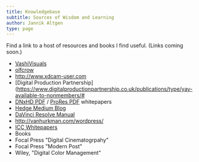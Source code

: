 ```yaml
---
title: Knowledgebase
subtitle: Sources of Wisdom and Learning
author: Jannik Altgen
type: page
---
```


Find a link to a host of resources and books I find useful. (Links coming soon.)

- [VashiVisuals](http://vashivisuals.com/home/)
- [olfcrow](https://wolfcrow.com/)
- http://www.xdcam-user.com
- [Digital Production Partnership](https://www.digitalproductionpartnership.co.uk/publications/type/yay-available-to-nonmembers/#
- [DNxHD PDF](https://www.avid.com/static/resources/US/documents/dnxhd.pdf) / [ProRes PDF](https://www.apple.com/final-cut-pro/docs/Apple_ProRes_White_Paper.pdf) whitepapers 
- [Hedge Medium Blog](https://medium.hedgeformac.com/)
- [DaVinci Resolve Manual](https://documents.blackmagicdesign.com/DaVinciResolve/20180207-fac7b4/DaVinci_Resolve_14_Reference_Manual.pdf)
- http://vanhurkman.com/wordpress/
- [ICC Whitepapers](http://www.color.org/whitepapers.xalter)
- Books
 - Focal Press "Digital Cinematogrpahy"
 - Focal Press "Modern Post"
 - Wiley, "Digital Color Management"
